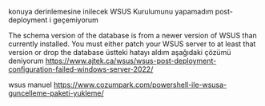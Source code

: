 konuya derinlemesine inilecek
WSUS Kurulumunu yapamadım post-deployment i geçemiyorum

The schema version of the database is from a newer version of WSUS than currently installed. You must either patch your WSUS server to at least that version or drop the database
üstteki hatayı aldım aşağıdaki çözümü deniyorum
https://www.ajtek.ca/wsus/wsus-post-deployment-configuration-failed-windows-server-2022/


wsus manuel 
https://www.cozumpark.com/powershell-ile-wsusa-guncelleme-paketi-yukleme/
